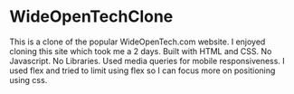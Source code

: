# WideOpenTechClone
This is a clone of the popular WideOpenTech.com website. I enjoyed cloning this site which took me a 2 days. Built with HTML and CSS. No Javascript. No Libraries. Used media queries for mobile responsiveness. I used flex and tried to limit using flex so I can focus more on positioning using css. 
